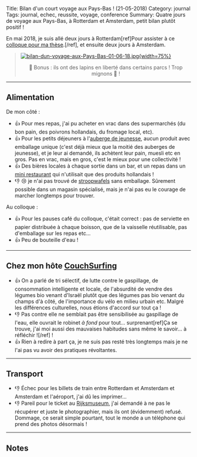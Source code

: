 Title: Bilan d'un court voyage aux Pays-Bas ! (21-05-2018)
Category: journal
Tags: journal, echec, reussite, voyage, conference
Summary: Quatre jours de voyage aux Pays-Bas, à Rotterdam et Amsterdam, petit bilan plutôt positif !

En mai 2018, je suis allé deux jours à Rotterdam[ref]Pour assister à ce [colloque pour ma thèse](http://www.erim.eur.nl/e-code-erasmus-centre-for-optimization-of-digital-experiments/workshop-on-multi-armed-bandits-and-learning-algorithms/).[/ref], et ensuite deux jours à Amsterdam.

> [![bilan-dun-voyage-aux-Pays-Bas-01-06-18.jpg]({static}images/bilan-dun-voyage-aux-Pays-Bas-01-06-18.jpg){width=75%}]({static}bilan-dun-voyage-aux-Pays-Bas-01-06-18)
> <center>🐇 Bonus : ils ont des lapins en liberté dans certains parcs ! Trop mignons 🐰 !</center>

---

## Alimentation

De mon côté :

- :+1: Pour mes repas, j'ai pu acheter en vrac dans des supermarchés (du bon pain, des poivrons hollandais, du fromage local, etc).
- :+1: Pour les petits déjeuners à l'[auberge de jeunesse](https://www.roomrotterdam.nl/en/), aucun produit avec emballage unique (c'est déjà mieux que la moitié des auberges de jeunesse), et je leur ai demandé, ils achètent leur pain, muesli etc en gros. Pas en vrac, mais en gros, c'est le mieux pour une collectivité !
- :+1: Des bières locales à chaque sortie dans un bar, et un repas dans un [mini restaurant](http://www.fenixfoodfactory.nl/) qui n'utilisait que des produits hollandais !
- :-1: :cry: je n'ai pas trouvé de [stroopwafels](https://en.wikipedia.org/wiki/Stroopwafel) sans emballage. Sûrement possible dans un magasin spécialisé, mais je n'ai pas eu le courage de marcher longtemps pour trouver.

Au colloque :

- :+1: Pour les pauses café du colloque, c'était correct : pas de serviette en papier distribuée à chaque boisson, que de la vaisselle réutilisable, pas d'emballage sur les repas etc…
- :+1: Peu de bouteille d'eau !

---

## Chez mon hôte [CouchSurfing](https://www.couchsurfing.com/)

- :+1: On a parlé de tri sélectif, de lutte contre le gaspillage, de consommation intelligente et locale, de l'absurdité de vendre des légumes bio venant d'Israël plutôt que des légumes pas bio venant du champs d'à côté, de l'importance du vélo en milieu urbain etc. Malgré les différences culturelles, nous étions d'accord sur tout ça !
- :-1: Pas contre elle ne semblait pas être sensibilisée au gaspillage de l'eau, elle ouvrait le robinet *à fond* pour tout… surprenant[ref]Ça se trouve, j'ai moi aussi des mauvaises habitudes sans même le savoir… à réfléchir ![/ref] !
- :+1: Rien à redire à part ça, je ne suis pas resté très longtemps mais je ne l'ai pas vu avoir des pratiques révoltantes.

---

## Transport

- :-1: Échec pour les billets de train entre Rotterdam et Amsterdam et Amsterdam et l'aéroport, j'ai dû les imprimer…
- :-1: Pareil pour le ticket au [Rijksmuseum](https://www.rijksmuseum.nl/en/general-information), j'ai demandé à ne pas le récupérer et juste le photographier, mais ils ont (évidemment) refusé. Dommage, ce serait simple pourtant, tout le monde a un téléphone qui prend des photos désormais !

---

## Notes
